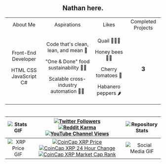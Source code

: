 <!-- ### Hi there 👋 -->

<!-- **TrueNathanD/TrueNathanD** is a ✨ _special_ ✨ repository because its `README.md` (this file) appears on your GitHub profile.

Here are some ideas to get you started:

- 🔭 I’m currently working on ...
- 🌱 I’m currently learning ...
- 👯 I’m looking to collaborate on ...
- 🤔 I’m looking for help with ...
- 💬 Ask me about ...
- 📫 How to reach me: ...
- 😄 Pronouns: ...
- ⚡ Fun fact: ... -->

<h2 align="center">Nathan here.</h2>
<table width="100%" align="center">
  <tr>
    <td colspan="3" align="center">About Me</td>
    <td colspan="3" align="center">Aspirations</td>
    <td colspan="3" align="center">Likes</td>
    <td colspan="3" align="center">Completed Projects</td>
  </tr>
  <tr>
    <td colspan="3" align="center">
      <p>Front-End Developer</p>
      <p>HTML CSS JavaScript C#</p>
    </td>
    <td colspan="3" align="center">
      <p>Code that's clean, lean, and mean 🤖</p>
      <p>"One & Done" food sustainability 🤖🌱</p>
      <p>Scalable cross-industry automation 🤖🥪</p>
    </td>
    <td colspan="3" align="center">
      <p>Quail 🐣🥚🍗</p>
      <p>Honey bees 🍯🐝</p>
      <p>Cherry tomatoes 🍅</p>
      <p>Habanero peppers 🌶️</p>
    </td>
    <td colspan="3" align="center">
      <h3><b>3</b></h3>
    </td>
  </tr>
</table>

#

| ![Stats GIF](https://media.tenor.com/mZPdzNxQR3kAAAAC/idiocracy-i-dont-know.gif=350x350) | [![Twitter Followers](https://img.shields.io/twitter/follow/TrueNathanD?label=TrueNathanD&style=social)](https://twitter.com/TrueNathanD) <br> [![Reddit Karma](https://img.shields.io/reddit/user-karma/combined/TrueNathan?label=TrueNathan&style=social)](https://www.reddit.com/user/TrueNathan) <br> [![YouTube Channel Views](https://img.shields.io/youtube/channel/views/UCUZKOXAXf1sqII9P5yojcJA?label=TrueNathanD&style=social)](https://www.youtube.com/channel/UCUZKOXAXf1sqII9P5yojcJA) | ![Repository Stats](https://github-readme-stats.vercel.app/api/top-langs/?username=TrueNathanD&theme=blue-green&langs_count=5) |
| :---: | :---: | :---: |
| ![XRP Price GIF](https://media3.giphy.com/media/ohdmJuMIE08Ld7Jj0s/giphy.gif?cid=790b7611f711085b985a5c9414ce625fe689c7b371d00d9a&rid=giphy.gif&ct=g) | [![CoinCap XRP Price](https://img.shields.io/coincap/price-usd/xrp?label=Price&logo=xrp&logoColor=green&style=social)](https://coincap.io/assets/xrp) [![CoinCap XRP 24 Hour Change](https://img.shields.io/coincap/change-percent-24hr/xrp?label=24%20Hour%20Change&logo=xrp&logoColor=blue&style=social)](https://coincap.io/assets/xrp) [![CoinCap XRP Market Cap Rank](https://img.shields.io/coincap/rank/xrp?label=Rank&logo=xrp&logoColor=purple&style=social)](https://coincap.io/assets/xrp) | ![Social Media GIF](https://media.tenor.com/wq507F3Pn3YAAAAd/the-it-crowd-it-crowd.gif) |

<!-- Only the real ones see this. -->

